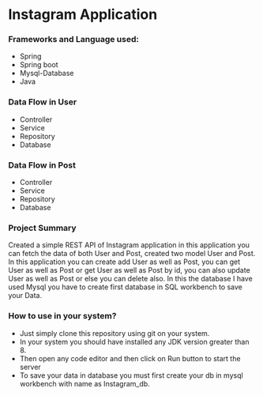 # Instagram Application

### Frameworks and Language used:
 - Spring
 - Spring boot
 - Mysql-Database
 - Java

### Data Flow in User
 - Controller
 - Service
 - Repository
 - Database

### Data Flow in Post
 - Controller
 - Service
 - Repository
 - Database

### Project Summary
Created a simple REST API of Instagram application in this application you can fetch the data of both User and Post, created two model User and Post. In this application you can create add User as well as Post, you can get User as well as Post or get User as well as Post by id, you can also update User as well as Post or else you can delete also. In this the database I have used Mysql you have to create first database in SQL workbench to save your Data.


### How to use in your system?
 - Just simply clone this repository using git on your system.
 - In your system you should have installed any JDK version     greater than 8.
 - Then open any code editor and then click on Run button to start the server
 - To save your data in database you must first create your db in mysql workbench with name as Instagram_db.
